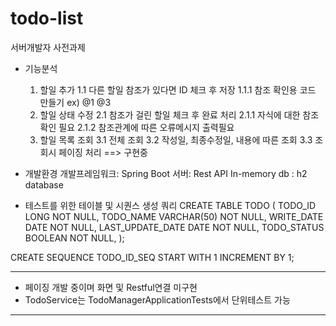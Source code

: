 # todo-list
서버개발자 사전과제
* 기능분석 
	1. 할일 추가 
		1.1 다른 할일 참조가 있다면 ID 체크 후 저장
			1.1.1 참조 확인용 코드 만들기 ex) @1 @3 
	2. 할일 상태 수정
		2.1 참조가 걸린 할일 체크 후 완료 처리 
			2.1.1 자식에 대한 참조 확인 필요 
			2.1.2 참조관계에 따른 오류메시지 출력필요 
	3. 할일 목록 조회 
		3.1 전체 조회
		3.2 작성일, 최종수정일, 내용에 따른 조회
		3.3 조회시 페이징 처리 ==> 구현중 
		
* 개발환경
 개발프레임워크: Spring Boot
 서버: Rest API
 In-memory db : h2 database
 
* 테스트를 위한 테이블 및 시퀀스 생성 쿼리 
CREATE TABLE TODO ( 
   TODO_ID LONG NOT NULL, 
   TODO_NAME VARCHAR(50) NOT NULL, 
   WRITE_DATE DATE NOT NULL,
   LAST_UPDATE_DATE DATE NOT NULL,
   TODO_STATUS BOOLEAN NOT NULL,
);

CREATE SEQUENCE TODO_ID_SEQ START WITH 1 INCREMENT BY 1; 

*********************************************************
* 페이징 개발 중이며 화면 및 Restful연결 미구현 
* TodoService는 TodoManagerApplicationTests에서 단위테스트 가능
*********************************************************
